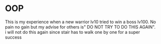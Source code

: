 # OOP
This is my experience when a new warrior lv10 tried to win a boss lv100. No pain no gain but my advise for others is" DO NOT TRY TO DO THIS AGAIN". i will not do this again since stair has to walk one by one for a super success
